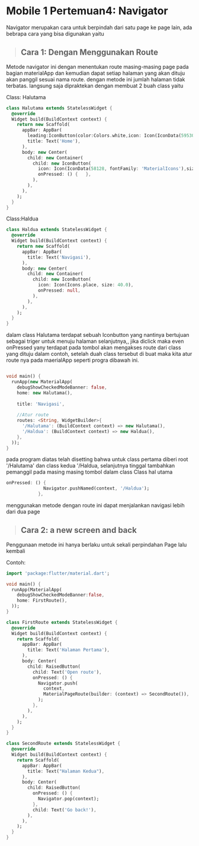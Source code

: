 # Mobile 1 Pertemuan4: Navigator
Navigator merupakan cara untuk berpindah dari satu page ke page lain, ada bebrapa cara yang bisa digunakan yaitu

>## Cara 1: Dengan Menggunakan Route
Metode navigator ini dengan menentukan route masing-masing page pada bagian materialApp dan kemudian dapat setiap halaman yang akan dituju akan panggil sesuai nama route.
dengan metode ini  jumlah halaman tidak terbatas.
langsung saja dipraktekan dengan membuat 2 buah class yaitu

Class: Halutama
```dart
class Halutama extends StatelessWidget {
  @override
  Widget build(BuildContext context) {
    return new Scaffold(
      appBar: AppBar(
        leading:IconButton(color:Colors.white,icon: Icon(IconData(59530, fontFamily: 'MaterialIcons')),onPressed:null,),
        title: Text('Home'),
      ),
      body: new Center(
        child: new Container(
          child: new IconButton(
            icon: Icon(IconData(58128, fontFamily: 'MaterialIcons'),size:30.00,color:Colors.orangeAccent),
            onPressed: () {   },
          ),
        ),
      ),
    );
  }
}

```


Class:Haldua
```dart
class Haldua extends StatelessWidget {
  @override
  Widget build(BuildContext context) {
    return new Scaffold(
      appBar: AppBar(
        title: Text('Navigasi'),
      ),
      body: new Center(
        child: new Container(
          child: new IconButton(
            icon: Icon(Icons.place, size: 40.0),
            onPressed: null,
          ),
        ),
      ),
    );
  }
}
```

dalam class Halutama terdapat sebuah Iconbutton yang nantinya bertujuan sebagai triger untuk menuju halaman selanjutnya,, jika diclick maka even onPressed yany terdapat pada tombol akan mengakses route dari class yang dituju dalam contoh, setelah duah class tersebut di buat maka kita atur route nya pada maerialApp seperti progra dibawah ini.

```dart

void main() {
  runApp(new MaterialApp(
    debugShowCheckedModeBanner: false,
    home: new Halutama(),
    
    title: 'Navigasi',
    
    //Atur route
    routes: <String, WidgetBuilder>{
      '/Halutama': (BuildContext context) => new Halutama(),
      '/Haldua': (BuildContext context) => new Haldua(),
    },
  ));
}
```
pada program diatas telah disetting bahwa untuk class pertama diberi root '/Halutama' dan class kedua '/Haldua, selanjutnya tinggal tambahkan pemanggil pada masing masing tombol dalam class
Class hal utama
```dart
onPressed: () {
              Navigator.pushNamed(context, '/Haldua');
            },

```
menggunakan metode dengan route ini dapat menjalankan navigasi lebih dari dua page

>## Cara 2: a new screen and back
Penggunaan metode ini hanya berlaku untuk sekali perpindahan Page lalu kembali

Contoh:
```dart
import 'package:flutter/material.dart';

void main() {
  runApp(MaterialApp(
    debugShowCheckedModeBanner:false,
    home: FirstRoute(),
  ));
}

class FirstRoute extends StatelessWidget {
  @override
  Widget build(BuildContext context) {
    return Scaffold(
      appBar: AppBar(
        title: Text('Halaman Pertama'),
      ),
      body: Center(
        child: RaisedButton(
          child: Text('Open route'),
          onPressed: () {
            Navigator.push(
              context,
              MaterialPageRoute(builder: (context) => SecondRoute()),
            );
          },
        ),
      ),
    );
  }
}

class SecondRoute extends StatelessWidget {
  @override
  Widget build(BuildContext context) {
    return Scaffold(
      appBar: AppBar(
        title: Text("Halaman Kedua"),
      ),
      body: Center(
        child: RaisedButton(
          onPressed: () {
            Navigator.pop(context);
          },
          child: Text('Go back!'),
        ),
      ),
    );
  }
}
```
